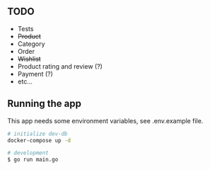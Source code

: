 ## TODO
- Tests
- <s>Product</s>
- Category
- Order
- <s>Wishlist</s>
- Product rating and review (?)
- Payment (?)
- etc...

## Running the app

This app needs some environment variables, see .env.example file.

```bash
# initialize dev-db
docker-compose up -d

# development
$ go run main.go
```